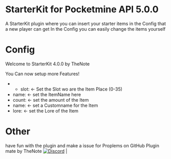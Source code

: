 # StarterKit for Pocketmine API 5.0.0
A StarterKit plugin where you can insert your starter items in the Config that a new player can get
In the Config you can easily change the items yourself

# Config

Welcome to StarterKit 4.0.0 by TheNote

You Can now setup more Features!

 * - slot: <- Set the Slot wo are the Item Place (0-35)
 *   name: <- set the ItemName here
 *   count: <- set the amount of the Item
 *   name: <- set a Customname for the Item
 *   lore: <- set the Lore of the Item
    
# Other

have fun with the plugin and make a issue for Proplems on GitHub
Plugin mate by TheNote
[![Discord](https://img.shields.io/discord/427472879072968714.svg?style=flat-square&label=discord&colorB=7289da)](https://discord.gg/ju2gGzq) |<br>
